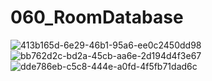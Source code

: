 # 060_RoomDatabase
![413b165d-6e29-46b1-95a6-ee0c2450dd98](https://github.com/adrianrezha29/060_RoomDatabase/assets/115222021/3251c610-2dd5-4251-ba69-3d29b883f0b2)
![bb762d2c-bd2a-45cb-aa6e-2d194d4f3e67](https://github.com/adrianrezha29/060_RoomDatabase/assets/115222021/ef119ca0-c411-453e-9fb6-67797ea732ab)
![dde786eb-c5c8-444e-a0fd-4f5fb71dad6c](https://github.com/adrianrezha29/060_RoomDatabase/assets/115222021/8bd52464-6fa5-441e-a3c5-0f508d7fc867)
